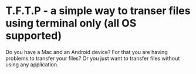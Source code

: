 # T.F.T.P - a simple way to transer files using terminal only (all OS supported)
Do you have a Mac and an Android device? For that you are having problems to transfer your files? Or you just want to transfer files without using any application.


